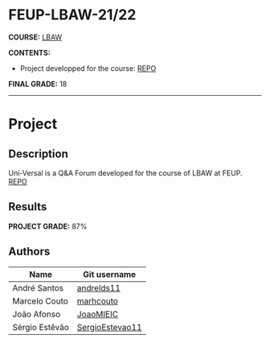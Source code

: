 # FEUP-LBAW-21/22

**COURSE:** [LBAW](https://sigarra.up.pt/feup/pt/ucurr_geral.ficha_uc_view?pv_ocorrencia_id=484433)

**CONTENTS:** 
- Project developped for the course: [REPO](https://github.com/marhcouto/uni-versal)

**FINAL GRADE:** 18

-------

# Project

## Description
Uni-Versal is a Q&A Forum developed for the course of LBAW at FEUP. [REPO](https://github.com/marhcouto/uni-versal)

## Results
**PROJECT GRADE:** 87%

## Authors

Name | Git username
-----|--------------
André Santos | [andrelds11](https://github.com/andrelds11)
Marcelo Couto | [marhcouto](https://github.com/marhcouto)
João Afonso |  [JoaoMIEIC](https://github.com/JoaoMIEIC)
Sérgio Estêvão | [SergioEstevao11](https://github.com/SergioEstevao11)
